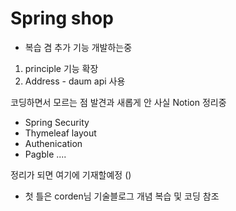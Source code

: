 # Spring shop

- 복습 겸 추가 기능 개발하는중 

1. principle 기능 확장
2. Address - daum api 사용

코딩하면서 모르는 점 발견과 새롭게 안 사실 Notion 정리중 
- Spring Security
- Thymeleaf layout
- Authenication
- Pagble
....

정리가 되면 여기에 기재할예정
()


- 첫 틀은 corden님 기술블로그 개념 복습 및 코딩 참조
